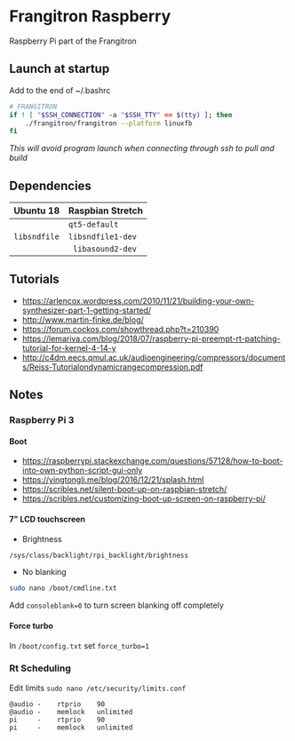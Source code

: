 # Frangitron Raspberry

Raspberry Pi part of the Frangitron

## Launch at startup

Add to the end of ~/.bashrc

```bash
# FRANGITRON
if ! [ "$SSH_CONNECTION" -a "$SSH_TTY" == $(tty) ]; then
    ./frangitron/frangitron --platform linuxfb
fi
```

_This will avoid program launch when connecting through ssh to pull and build_

## Dependencies

| Ubuntu 18 | Raspbian Stretch |
| --- | --- |
|   | `qt5-default` |
| `libsndfile`  | `libsndfile1-dev` |
|   | ` libasound2-dev` |

## Tutorials

- https://arlencox.wordpress.com/2010/11/21/building-your-own-synthesizer-part-1-getting-started/
- http://www.martin-finke.de/blog/
- https://forum.cockos.com/showthread.php?t=210390
- https://lemariva.com/blog/2018/07/raspberry-pi-preempt-rt-patching-tutorial-for-kernel-4-14-y
- http://c4dm.eecs.qmul.ac.uk/audioengineering/compressors/documents/Reiss-Tutorialondynamicrangecompression.pdf

## Notes

### Raspberry Pi 3

#### Boot

- https://raspberrypi.stackexchange.com/questions/57128/how-to-boot-into-own-python-script-gui-only
- https://yingtongli.me/blog/2016/12/21/splash.html
- https://scribles.net/silent-boot-up-on-raspbian-stretch/
- https://scribles.net/customizing-boot-up-screen-on-raspberry-pi/

#### 7" LCD touchscreen

- Brightness

```bash
/sys/class/backlight/rpi_backlight/brightness
```

- No blanking

```bash
sudo nano /boot/cmdline.txt
```

Add `consoleblank=0` to turn screen blanking off completely

#### Force turbo

In `/boot/config.txt` set `force_turbo=1`

### Rt Scheduling

Edit limits `sudo nano /etc/security/limits.conf`

```text
@audio -    rtprio    90
@audio -    memlock   unlimited
pi     -    rtprio    90
pi     -    memlock   unlimited
```
